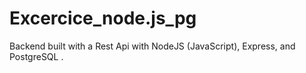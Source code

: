 # Excercice_node.js_pg
Backend built with a Rest Api with NodeJS (JavaScript), Express, and PostgreSQL .
